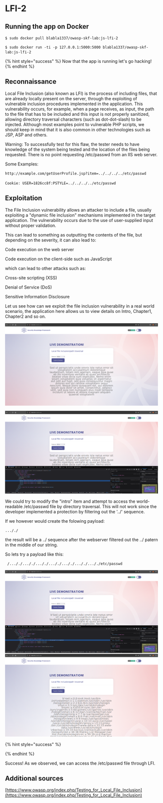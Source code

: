# LFI-2

## Running the app on Docker

```
$ sudo docker pull blabla1337/owasp-skf-lab:js-lfi-2
```

```
$ sudo docker run -ti -p 127.0.0.1:5000:5000 blabla1337/owasp-skf-lab:js-lfi-2
```

{% hint style="success" %}
Now that the app is running let's go hacking!
{% endhint %}

## Reconnaissance

Local File Inclusion (also known as LFI) is the process of including files, that are already locally present on the server, through the exploiting of vulnerable inclusion procedures implemented in the application. This vulnerability occurs, for example, when a page receives, as input, the path to the file that has to be included and this input is not properly sanitized, allowing directory traversal characters (such as dot-dot-slash) to be injected. Although most examples point to vulnerable PHP scripts, we should keep in mind that it is also common in other technologies such as JSP, ASP and others.

Warning: To successfully test for this flaw, the tester needs to have knowledge of the system being tested and the location of the files being requested. There is no point requesting /etc/passwd from an IIS web server.

Some Examples:

```
http://example.com/getUserProfile.jsp?item=../../../../etc/passwd

Cookie: USER=1826cc8f:PSTYLE=../../../../etc/passwd
```

## Exploitation

The File Inclusion vulnerability allows an attacker to include a file, usually exploiting a "dynamic file inclusion" mechanisms implemented in the target application. The vulnerability occurs due to the use of user-supplied input without proper validation.

This can lead to something as outputting the contents of the file, but depending on the severity, it can also lead to:

Code execution on the web server

Code execution on the client-side such as JavaScript

which can lead to other attacks such as:

Cross-site scripting (XSS)

Denial of Service (DoS)

Sensitive Information Disclosure

Let us see how can we exploit the file inclusion vulnerability in a real world scenario, the application here allows us to view details on Intro, Chapter1, Chapter2 and so on.

![](../../.gitbook/assets/python/LFI/1.png)

![](../../.gitbook/assets/python/LFI/2.png)

We could try to modify the "intro" item and attempt to access the world-readable /etc/passwd file by directory traversal. This will not work since the developer implemented a protection by filtering out the '../' sequence.

If we however would create the folowing payload:

```
..././
```

the result will be a ../ sequence after the webserver filtered out the ../ patern in the middle of our string.

So lets try a payload like this:

```
 /..././..././..././..././..././..././..././etc/passwd
```

![](../../.gitbook/assets/python/LFI-2/1.png)
![](../../.gitbook/assets/python/LFI-2/2.png)

{% hint style="success" %}

{% endhint %}

Success! As we observed, we can access the /etc/passwd file through LFI.

## Additional sources

[https://www.owasp.org/index.php/Testing_for_Local_File_Inclusion](https://www.owasp.org/index.php/Testing_for_Local_File_Inclusion)
